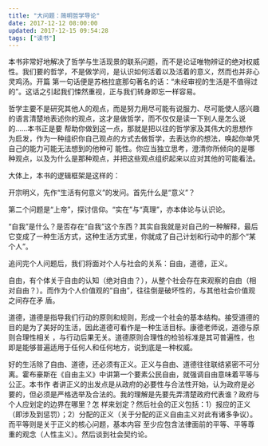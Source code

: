 ```yaml
---
title: "大问题：简明哲学导论"
date: 2017-12-12 08:00:00
updated: 2017-12-15 09:54:28
tags: ["读书"]
---
```

本书非常好地解决了哲学与生活现景的联系问题，而不是论证唯物辨证的绝对权威性。我们要的哲学，不是做学问，是认识如何活着以及活着的意义，然而也并非心灵鸡汤。开篇
第一句话便是苏格拉底那句著名的话：“未经审视的生活是不值得过的”。这话之引起我们悚然重视，正与我们转身即忘一样容易。  

  

哲学主要不是研究其他人的观点，而是努力用尽可能有说服力、尽可能使人感兴趣的语言清楚地表述你的观点，这才是做哲学，而不仅仅是读一下别人是怎么说的……本书正是要
帮助你做到这一点，那就是把以往的哲学家及其伟大的思想作为启发，作为一种组织你自己观点的方式去做哲学，去表达你的想法，唤起你单凭自己的能力可能无法想到的他种可
能性。你应当独立思考，澄清你所倾向的是哪种观点，以及为什么是那种观点，并把这些观点组织起来以应对其他的可能看法。  

  

大体上，本书的逻辑框架是这样的：

  

开宗明义，先作“生活有何意义”的发问。首先什么是“意义”？

  

第二个问题是“上帝”，探讨信仰。“实在”与“真理”，亦本体论与认识论。

  

“自我”是什么？是否存在“自我”这个东西？其实自我就是对自己的一种解释，最后它变成了一种生活方式，这种生活方式里，你就成了自己计划和行动中的那个“某个人”。

  

追问完个人问题后，我们将面对个人与社会的关系：自由，道德，正义。

  

自由，有个体关于自由的认知（绝对自由？），从整个社会存在来观察的自由（相对自由？）。而作为个人价值观的“自由”，往往倒是破坏性的，与其他社会价值观之间存在矛
盾。

  

道德，道德是指导我们行动的原则和规则，形成一个社会的基本结构。接受道德的目的是为了美好的生活，因此道德可看作是一种生活目标。康德老师说，道德与原则合理性相关
，与行动后果无关。道德原则合理性的检验标准是其可普遍性，也即是能够普遍适用于任何人和任何地方，说到底是一种权威。

  

好的生活除了自由、道德，还必须有正义。正义与自由、道德往往联结紧密不可分离。霍布豪斯在《自由主义》中讲第一个要素公民自由，就强调自由意味着平等与公正。本书作
者讲正义的出发点是从政府的必要性与合法性开始，认为政府是必要的，但必须是严格选举及合法的。我的理解是先要先弄清楚政府代表谁？政府与个人应划定的边界在哪里？怎
样来划定？然后社会的正义包括：1）报应的正义（即涉及到惩罚）；2）分配的正义（关于分配的正义自由主义对此有诸多争议）。而平等则是关于正义的核心问题，基本内容
至少应包含法律面前的平等、平等尊重的观念（人性主义）。然后谈到社会契约论。

